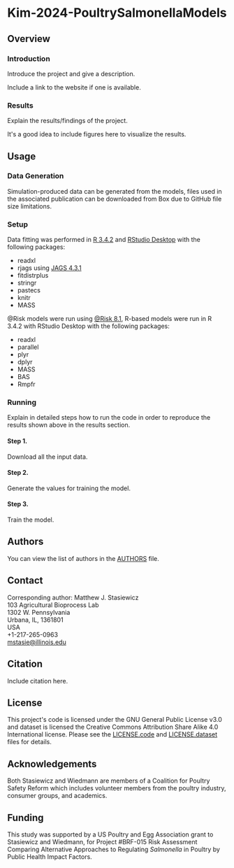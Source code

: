 # Kim-2024-PoultrySalmonellaModels

## Overview
### Introduction
Introduce the project and give a description.

Include a link to the website if one is available.

### Results
Explain the results/findings of the project.

It's a good idea to include figures here to visualize the results.

## Usage
### Data Generation
Simulation-produced data can be generated from the models, files used in the associated publication can be downloaded from Box due to GitHub file size limitations.

### Setup
Data fitting was performed in [R 3.4.2](https://cloud.r-project.org/) and [RStudio Desktop](https://posit.co/download/rstudio-desktop/) with the following packages:
* readxl
* rjags using [JAGS 4.3.1](https://mcmc-jags.sourceforge.io/)
* fitdistrplus
* stringr
* pastecs
* knitr
* MASS

 @Risk models were run using [@Risk 8.1](https://lumivero.com/products/at-risk/), R-based models were run in R 3.4.2 with RStudio Desktop with the following packages:
 * readxl
* parallel
* plyr
* dplyr
* MASS
* BAS
* Rmpfr

### Running
Explain in detailed steps how to run the code in order to reproduce the results shown above in the results section.

#### Step 1.
Download all the input data.

#### Step 2.
Generate the values for training the model.

#### Step 3.
Train the model.

## Authors
You can view the list of authors in the [AUTHORS](/AUTHORS) file.

## Contact
Corresponding author: Matthew J. Stasiewicz<br>
103 Agricultural Bioprocess Lab<br>
1302 W. Pennsylvania<br>
Urbana, IL, 1361801<br>
USA<br>
+1-217-265-0963<br>
[mstasie@illinois.edu](mailto:mstasie@illinois.edu)

## Citation
Include citation here.

## License
This project's code is licensed under the GNU General Public License v3.0 and dataset is licensed the Creative Commons Attribution Share Alike 4.0 International license. Please see the [LICENSE.code](/LICENSE.code) and [LICENSE.dataset](/LICENSE.dataset) files for details.

## Acknowledgements
Both Stasiewicz and Wiedmann are members of a Coalition for Poultry Safety Reform which includes volunteer members from the poultry industry, consumer groups, and academics.

## Funding
This study was supported by a US Poultry and Egg Association grant to Stasiewicz and Wiedmann, for Project #BRF-015 Risk Assessment Comparing Alternative Approaches to Regulating _Salmonella_ in Poultry by Public Health Impact Factors.
